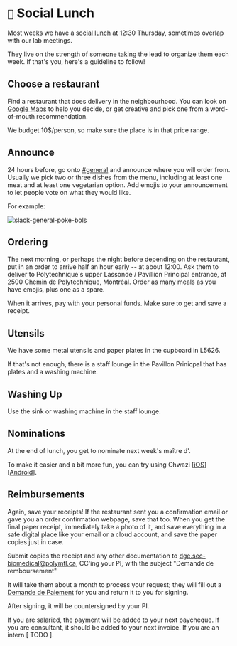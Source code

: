 # `🍱` Social Lunch

Most weeks we have a [social lunch](https://www.google.com/calendar/event?eid=MDkyOWJ0bDRjNmU3ZmdwMWwzc3ZjZTRhdDJfMjAyMjA1MjZUMTYzMDAwWiBoNHRmaXJydHVydHQ4M29hbWhodDM5NnV2OEBn) at 12:30 Thursday,
sometimes overlap with our lab meetings.

They live on the strength of someone taking the lead to organize them each week. If that's you, here's a guideline to follow!


## Choose a restaurant

Find a restaurant that does delivery in the neighbourhood. You can look on [Google Maps](https://www.google.com/maps/search/Restaurants/@45.4933376,-73.6229251,14z/data=!3m1!4b1) to help you decide, or get creative and pick one from a word-of-mouth recommendation.

We budget 10$/person, so make sure the place is in that price range.

## Announce

24 hours before, go onto [#general](https://app.slack.com/client/T034UD4QN/C034UD4QW) and announce where you will order from.
Usually we pick two or three dishes from the menu, including at least one meat and at least one vegetarian option.
Add emojis to your announcement to let people vote on what they would like.

For example:

![slack-general-poke-bols](slack-general-poke-bols.png)

## Ordering

The next morning, or perhaps the night before depending on the restaurant,
put in an order to arrive half an hour early -- at about 12:00.
Ask them to deliver to Polytechnique's upper Lassonde / Pavillion Principal entrance, at 2500 Chemin de Polytechnique, Montréal.
Order as many meals as you have emojis, plus one as a spare.

When it arrives, pay with your personal funds. Make sure to get and save a receipt.

## Utensils

We have some metal utensils and paper plates in the cupboard in L5626.

If that's not enough, there is a staff lounge in the Pavillon Prinicpal that has plates and a washing machine.

## Washing Up

Use the sink or washing machine in the staff lounge.

## Nominations

At the end of lunch, you get to nominate next week's maître d'.

To make it easier and a bit more fun, you can try using Chwazi
[[iOS](https://apps.apple.com/us/app/chwazi-finger-chooser/id689674978)]
[[Android](https://play.google.com/store/apps/details?id=com.tendadigital.chwaziApp&gl=US)].

## Reimbursements

Again, save your receipts! If the restaurant sent you a confirmation email or gave you an order confirmation webpage, save that too.
When you get the final paper receipt, immediately take a photo of it, and save everything in a safe digital place like your email or a cloud account, and save the paper copies just in case.

Submit copies the receipt and any other documentation to dge.sec-biomedical@polymtl.ca, CC'ing your PI, with the subject "Demande de remboursement"

It will take them about a month to process your request; they will fill out a [Demande de Paiement](https://share.polymtl.ca/alfresco/guestDownload/attach?path=/Company%20Home/Sites/si-formulaires/documentLibrary/Finances/Demande%20de%20paiement-Safirh.xlsm) for you and return it to you for signing.

After signing, it will be countersigned by your PI.

If you are salaried, the payment will be added to your next paycheque.
If you are consultant, it should be added to your next invoice.
If you are an intern [ TODO ].
